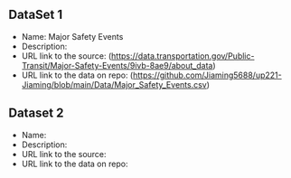 ## DataSet 1
- Name: Major Safety Events
- Description:
- URL link to the source: (https://data.transportation.gov/Public-Transit/Major-Safety-Events/9ivb-8ae9/about_data) 
- URL link to the data on repo: (https://github.com/Jiaming5688/up221-Jiaming/blob/main/Data/Major_Safety_Events.csv) 

## Dataset 2
- Name:
- Description:
- URL link to the source:
- URL link to the data on repo:
